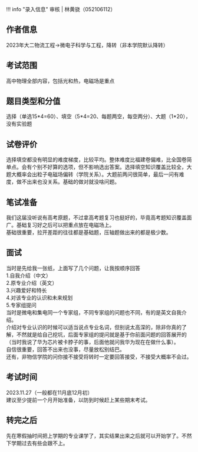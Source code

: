 !!! info "录入信息"
    审核 | 林黄骁（052106112）
## 作者信息 

2023年大二物流工程→微电子科学与工程，降转（非本学院默认降转）  

## **考试范围**  

高中物理全部内容，包括光和热，电磁场是重点  

## **题目类型和分值**  

选择（单选15\*4=60）、填空（5\*4=20、每题两空，每空两分）、大题（1\*20），没有实验题  

## 试卷评价  

选择填空都没有明显的难度梯度，比较平均。整体难度比福建卷偏难，比全国卷简单点。会有个别不好算的选项，但不影响选出答案。选择填空知识覆盖比较全，大题大概率会出粒子电磁场偏转（学院关系）。大题前两问很简单，最后一问有难度，做不出来也没关系。基础的做对就没啥问题。  

## **笔试准备**

我们这届没听说有高考原题，不过拿高考题复习也挺好的，毕竟高考题知识覆盖面广。基础复习好之后可以把重点放在电磁场上。  
基础很重要，拉开差距的往往都是基础题，压轴题做出来的都是极少数。  

## **面试**  

当时是先给我一张纸，上面写了几个问题，让我按顺序回答  
1.自我介绍（中文）  
2.原专业介绍（英文）  
3.兴趣爱好和特长  
4.对该专业的认识和未来规划  
5.专家组提问  
当时是微电和集电同一个专家组，不同专家组的问题也不同，有的是英文自我介绍。  
介绍对专业认识的时候可以适当说点专业名词，但别说太高深的，除非你真的了解，不然就是给自己挖坑，后面专家组的提问就是基于你前面问题的回答展开的（当时我说了华为芯片被卡脖子的事，后面他就问我华为现在在做什么事）。  
自信很重要，回答不出来也没事，尽量放松别结巴。  
还有，非物信学院的问你接不接受将转时一定要回答接受，不接受大概率不会过。  

## 考试时间  

2023.11.27（一般都在11月底12月初）  
建议至少提前一个月开始准备，以防到时候赶上某些期末考试。  

## 转完之后

先在寒假抽时间把上学期的专业课学了，其实结果出来之后就可以开始学了。不然下学期过去有些会跟不上。
